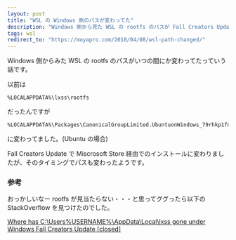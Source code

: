 ```yaml
---
layout: post
title: "WSL の Windows 側のパスが変わってた"
description: "Windows 側から見た WSL の rootfs のパスが Fall Creators Update で変わってた。"
tags: wsl
redirect_to: "https://moyapro.com/2018/04/08/wsl-path-changed/"
---
```


Windows 側からみた WSL の rootfs のパスがいつの間にか変わってたっていう話です。

以前は

```
%LOCALAPPDATA%\lxss\rootfs
```

だったんですが

```
%LOCALAPPDATA%\Packages\CanonicalGroupLimited.UbuntuonWindows_79rhkp1fndgsc\LocalState\rootfs
```

に変わってました。(Ubuntu の場合)

Fall Creators Update で Miscrosoft Store 経由でのインストールに変わりましたが、そのタイミングでパスも変わったようです。

### 参考

おっかしいなー rootfs が見当たらない・・・と思ってググったら以下の StackOverflow を見つけたのでした。

[Where has C:\Users\%USERNAME%\AppData\Local\lxss gone under Windows Fall Creators Update [closed]](https://stackoverflow.com/questions/46820268/where-has-c-users-username-appdata-local-lxss-gone-under-windows-fall-creator)
